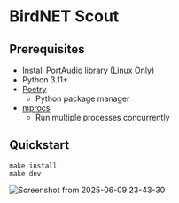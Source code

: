 # BirdNET Scout

## Prerequisites

- Install PortAudio library (Linux Only)
- Python 3.11+
- [Poetry](https://python-poetry.org/docs/#installing-with-the-official-installer)
  - Python package manager
- [mprocs](https://github.com/pvolok/mprocs)
  - Run multiple processes concurrently

## Quickstart

```
make install
make dev
```

![Screenshot from 2025-06-09 23-43-30](https://github.com/user-attachments/assets/ab372d16-2968-45ad-bae3-964f5cd4ae31)
